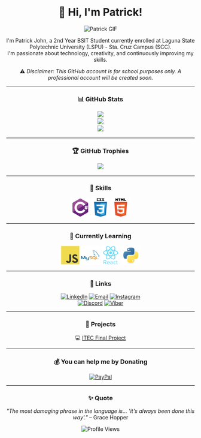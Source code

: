 <div align="center">

<h1> 👋 Hi, I'm Patrick! </h1>

<p>
  <img src="https://i.imgur.com/zUpYJCH.gif" width="100%" height="200" alt="Patrick GIF"/>
</p>

I'm Patrick John, a 2nd Year BSIT Student currently enrolled at Laguna State Polytechnic University (LSPU) - Sta. Cruz Campus (SCC).  
I'm passionate about technology, creativity, and continuously improving my skills.  

⚠️ *Disclaimer: This GitHub account is for school purposes only. A professional account will be created soon.*

---

### 📊 **GitHub Stats**
![](https://github-readme-stats.vercel.app/api?username=Snowden199x&theme=dark&hide_border=false&include_all_commits=false&count_private=false)  
![](https://nirzak-streak-stats.vercel.app/?user=Snowden199x&theme=dark&hide_border=false)  
![](https://github-readme-stats.vercel.app/api/top-langs/?username=Snowden199x&theme=dark&hide_border=false&include_all_commits=false&count_private=false&layout=compact)

---

### 🏆 **GitHub Trophies**
![](https://github-profile-trophy.vercel.app/?username=Snowden199x&theme=radical&no-frame=false&no-bg=true&margin-w=4)

---

### 🎯 **Skills**
<p>
  <img src="https://raw.githubusercontent.com/devicons/devicon/master/icons/csharp/csharp-original.svg" width="50"/>
  <img src="https://raw.githubusercontent.com/devicons/devicon/master/icons/css3/css3-original-wordmark.svg" width="50"/>
  <img src="https://raw.githubusercontent.com/devicons/devicon/master/icons/html5/html5-original-wordmark.svg" width="50"/>
</p>

---

### 🌱 **Currently Learning**
<p>
  <img src="https://raw.githubusercontent.com/devicons/devicon/master/icons/javascript/javascript-original.svg" width="50"/>
  <img src="https://raw.githubusercontent.com/devicons/devicon/master/icons/mysql/mysql-original-wordmark.svg" width="50"/>
  <img src="https://raw.githubusercontent.com/devicons/devicon/master/icons/react/react-original-wordmark.svg" width="50"/>
  <img src="https://raw.githubusercontent.com/devicons/devicon/master/icons/python/python-original.svg" width="50"/>
</p>

---

### 🔗 **Links**
[![LinkedIn](https://img.shields.io/badge/linkedin-0A66C2?style=for-the-badge&logo=linkedin&logoColor=white)](https://www.linkedin.com/in/goco-patrick-john-m-b736b8374/)   [![Email](https://img.shields.io/badge/Email-D14836?style=for-the-badge&logo=gmail&logoColor=white)](https://mail.google.com/mail/?view=cm&fs=1&to=goco.pj.bsinfotech@gmail.com)   [![Instagram](https://img.shields.io/badge/Instagram-E4405F?style=for-the-badge&logo=instagram&logoColor=white)](https://www.instagram.com/p__scorp/)  
[![Discord](https://img.shields.io/badge/Discord-5865F2?style=for-the-badge&logo=discord&logoColor=white)](https://discord.com/users/zero_199x) [![Viber](https://img.shields.io/badge/Viber-7360F2?style=for-the-badge&logo=viber&logoColor=white)](viber://chat?number=%2B639672733389)



---

### 📂 **Projects**
💻 [ITEC Final Project](https://github.com/ZieksQ/ITEC_FinalProject)  

---

### 💰 **You can help me by Donating**
[![PayPal](https://img.shields.io/badge/PayPal-00457C?style=for-the-badge&logo=paypal&logoColor=white)](https://paypal.me/goconatics1030)

---

### ✨ **Quote**
*"The most damaging phrase in the language is... 'it's always been done this way'."* – Grace Hopper  

![Profile Views](https://komarev.com/ghpvc/?username=Snowden199x&color=green&style=flat-square)

</div>
